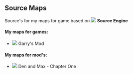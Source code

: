## Source Maps
Source's for my maps for game based on ![](https://cdn.discordapp.com/attachments/619231812987650059/665236031737692161/sourceengine.png) **Source Engine**

#### My maps for games:

* ![](https://cdn.discordapp.com/attachments/619231812987650059/665236779489689610/gmod.png) Garry's Mod


#### My maps for mod's:

* ![](https://cdn.discordapp.com/attachments/619231812987650059/665237600566771753/dam_logo.png) Den and Max - Chapter One
